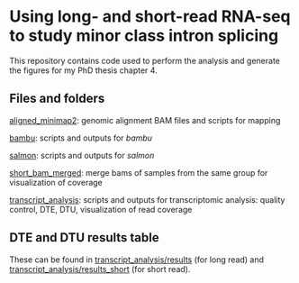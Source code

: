 # Using long- and short-read RNA-seq to study minor class intron splicing

This repository contains code used to perform the analysis and generate the figures for my PhD thesis chapter 4.

## Files and folders

[aligned_minimap2](aligned_minimap2): genomic alignment BAM files and scripts for mapping

[bambu](bambu): scripts and outputs for *bambu*

<!-- [count](count): scripts and outputs from running *featureCounts* for gene-level counting -->

<!-- [data](data): a soft link to the original data -->

<!-- [figures](figures): figures organizaed to be used in thesis -->

[salmon](salmon): scripts and outputs for *salmon*

[short_bam_merged](short_bam_merged): merge bams of samples from the same group for visualization of coverage

[transcript_analysis](transcript_analysis): scripts and outputs for transcriptomic analysis: quality control, DTE, DTU, visualization of read coverage

## DTE and DTU results table

These can be found in [transcript_analysis/results](transcript_analysis/results) (for long read) and [transcript_analysis/results_short](transcript_analysis/results_short) (for short read). 